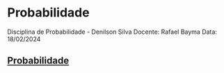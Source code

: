 # Probabilidade
Disciplina de Probabilidade - Denilson Silva 
Docente: Rafael Bayma
Data: 18/02/2024

## [Probabilidade](Probabilidade/Página-Inicial.html)
